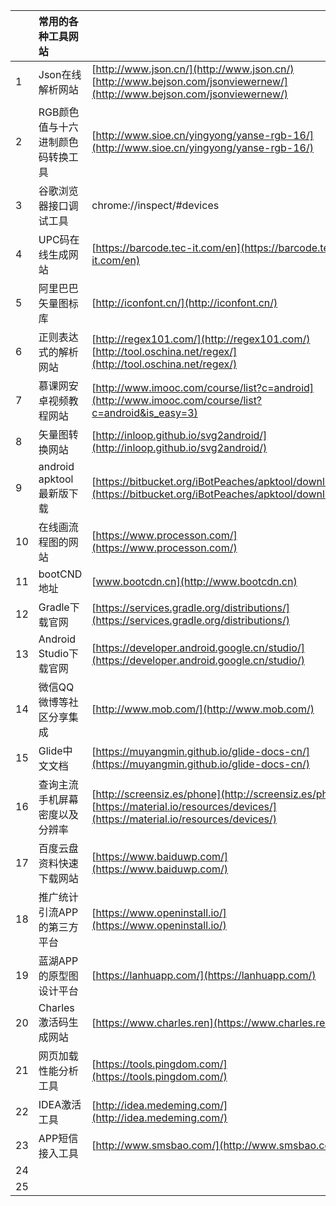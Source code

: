 |      | 常用的各种工具网站                |                                                              |
| :--- | :--- | :--- |
| 1 | Json在线解析网站 | [http://www.json.cn/](http://www.json.cn/) <br> [http://www.bejson.com/jsonviewernew/](http://www.bejson.com/jsonviewernew/) |
| 2 | RGB颜色值与十六进制颜色码转换工具 | [http://www.sioe.cn/yingyong/yanse-rgb-16/](http://www.sioe.cn/yingyong/yanse-rgb-16/) |
| 3 | 谷歌浏览器接口调试工具 | chrome://inspect/\#devices |
| 4 | UPC码在线生成网站 | [https://barcode.tec-it.com/en](https://barcode.tec-it.com/en) |
| 5 | 阿里巴巴矢量图标库 | [http://iconfont.cn/](http://iconfont.cn/) |
| 6 | 正则表达式的解析网站 | [http://regex101.com/](http://regex101.com/)<br> [http://tool.oschina.net/regex/](http://tool.oschina.net/regex/) |
| 7 | 慕课网安卓视频教程网站 | [http://www.imooc.com/course/list?c=android](http://www.imooc.com/course/list?c=android&is_easy=3) |
| 8 | 矢量图转换网站 | [http://inloop.github.io/svg2android/](http://inloop.github.io/svg2android/) |
| 9 | android apktool最新版下载 | [https://bitbucket.org/iBotPeaches/apktool/downloads](https://bitbucket.org/iBotPeaches/apktool/downloads) |
| 10 | 在线画流程图的网站 | [https://www.processon.com/](https://www.processon.com/) |
| 11 | bootCND地址 | [www.bootcdn.cn](http://www.bootcdn.cn) |
| 12 | Gradle下载官网 | [https://services.gradle.org/distributions/](https://services.gradle.org/distributions/) |
| 13 | Android Studio下载官网 | [https://developer.android.google.cn/studio/](https://developer.android.google.cn/studio/) |
| 14 | 微信QQ微博等社区分享集成 | [http://www.mob.com/](http://www.mob.com/) |
| 15 | Glide中文文档 | [https://muyangmin.github.io/glide-docs-cn/](https://muyangmin.github.io/glide-docs-cn/) |
| 16 | 查询主流手机屏幕密度以及分辨率 | [http://screensiz.es/phone](http://screensiz.es/phone) <br>[https://material.io/resources/devices/](https://material.io/resources/devices/)  |
| 17 | 百度云盘资料快速下载网站 | [https://www.baiduwp.com/](https://www.baiduwp.com/) |
| 18 | 推广统计引流APP的第三方平台 | [https://www.openinstall.io/](https://www.openinstall.io/) |
| 19 | 蓝湖APP的原型图设计平台 | [https://lanhuapp.com/](https://lanhuapp.com/) |
| 20 | Charles激活码生成网站  | [https://www.charles.ren](https://www.charles.ren) |
| 21 | 网页加载性能分析工具  | [https://tools.pingdom.com/](https://tools.pingdom.com/) |
| 22 | IDEA激活工具  | [http://idea.medeming.com/](http://idea.medeming.com/) |
| 23 | APP短信接入工具  | [http://www.smsbao.com/](http://www.smsbao.com/) |
| 24 |   |  |
| 25 |   |  |























